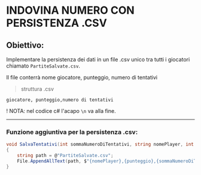 # INDOVINA NUMERO CON PERSISTENZA .CSV

## Obiettivo:

Implementare la persistenza dei dati in un file .csv unico tra tutti i giocatori chiamato `PartiteSalvate.csv`.

Il file conterrà nome giocatore, punteggio, numero di tentativi 

> struttura .csv
```
giocatore, punteggio,numero di tentativi

```
! NOTA: nel codice c# l'acapo `\n` va alla fine.

---

### Funzione aggiuntiva per la persistenza .csv:

```csharp
void SalvaTentativi(int sommaNumeroDiTentativi, string nomePlayer, int punteggio)
{
    string path = @"PartiteSalvate.csv";
    File.AppendAllText(path, $"{nomePlayer},{punteggio},{sommaNumeroDiTentativi}\n");
}
```